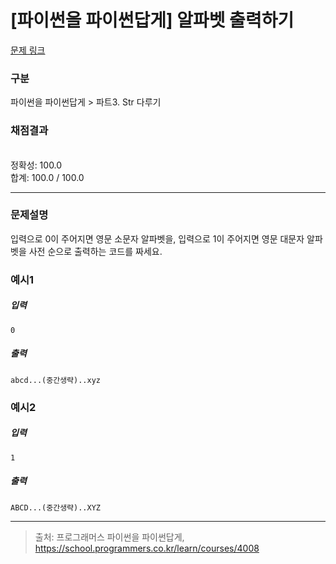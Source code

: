 # [파이썬을 파이썬답게] 알파벳 출력하기

[문제 링크](https://school.programmers.co.kr/learn/courses/4008/lessons/13340) 

### 구분

파이썬을 파이썬답게 > 파트3. Str 다루기
### 채점결과

<br/>정확성: 100.0<br/>합계: 100.0 / 100.0

<hr>

### 문제설명
<p>입력으로 0이 주어지면 영문 소문자 알파벳을, 입력으로 1이 주어지면 영문 대문자 알파벳을 사전 순으로 출력하는 코드를 짜세요.</p>

### 예시1

<h5>입력</h5>
<code>0</code>

<h5>출력</h5>
<code>abcd...(중간생략)..xyz</code>

### 예시2

<h5>입력</h5>
<code>1</code>

<h5>출력</h5>
<code>ABCD...(중간생략)..XYZ</code>
<hr>

> 출처: 프로그래머스 파이썬을 파이썬답게, https://school.programmers.co.kr/learn/courses/4008
